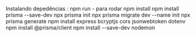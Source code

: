 Instalando depedências :
npm run - para rodar 
npm install
npm install prisma --save-dev
npx prisma init
npx prisma migrate dev --name init
npx prisma generate
npm install express bcryptjs cors jsonwebtoken dotenv
npm install @prisma/client 
npm install --save-dev nodemon